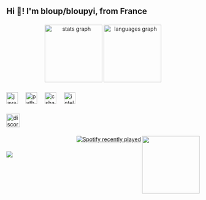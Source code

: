 <h2 align="left">Hi 👋! I'm bloup/bloupyi, from France</h2>

###

<div align="center">
  <img src="https://github-readme-stats.vercel.app/api?username=bloupyi&hide_title=false&hide_rank=false&show_icons=true&include_all_commits=true&count_private=true&disable_animations=false&theme=dracula&locale=en&hide_border=false" height="150" alt="stats graph"  />
  <img src="https://github-readme-stats.vercel.app/api/top-langs?username=bloupyi&locale=en&hide_title=false&layout=compact&card_width=320&langs_count=5&theme=dracula&hide_border=false" height="150" alt="languages graph"  />
</div>

###

<div align="left">
  <img src="https://cdn.jsdelivr.net/gh/devicons/devicon/icons/java/java-original.svg" height="30" alt="java logo"  />
  <img width="12" />
  <img src="https://cdn.jsdelivr.net/gh/devicons/devicon/icons/python/python-original.svg" height="30" alt="python logo"  />
  <img width="12" />
  <img src="https://cdn.jsdelivr.net/gh/devicons/devicon/icons/csharp/csharp-original.svg" height="30" alt="csharp logo"  />
  <img width="12" />
  <img src="https://cdn.jsdelivr.net/gh/devicons/devicon/icons/intellij/intellij-original.svg" height="30" alt="intellij logo"  />
</div>

###

<div align="left">
  <a href="discordapp.com/users/767665192271740928" target="_blank">
    <img src="https://img.shields.io/static/v1?message=Discord&logo=discord&label=bloupyi&color=7289DA&logoColor=white&labelColor=&style=for-the-badge" height="35" alt="discord logo"  />
  </a>
</div>

###

<img align="right" height="150" src="https://s6.gifyu.com/images/bzmvz.gif"  />

###

<div align="right">
  <a href="https://open.spotify.com/user/31i7yuo74m3uat7pxwaynccnpwgy">
    <img src="https://spotify-recently-played-readme.vercel.app/api?user=31i7yuo74m3uat7pxwaynccnpwgy&count=5&unique=true" alt="Spotify recently played"  />
  </a>
</div>

###

<img align="left" src="https://visitor-badge.laobi.icu/badge?page_id=bloupyi.bloupyi&left_color=dimgray&right_color=lightpink&left_text=My%20poor%20views"  />

###

